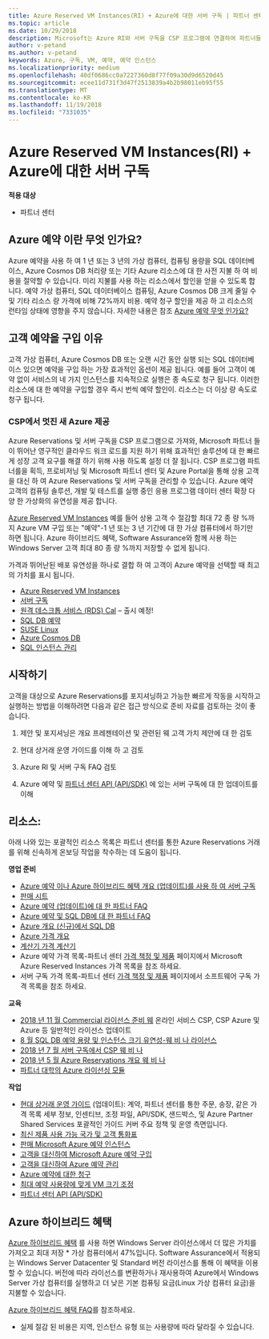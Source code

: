 ```yaml
---
title: Azure Reserved VM Instances(RI) + Azure에 대한 서버 구독 | 파트너 센터
ms.topic: article
ms.date: 10/29/2018
description: Microsoft는 Azure RI와 서버 구독을 CSP 프로그램에 연결하여 파트너들이 보다 비용 효과적인 솔루션에 대한 고객의 급증하는 요구를 충족하여 예측성이 뛰어난 영구적인 클라우드 워크로드를 지원하도록 적극 돕고 있습니다. CSP 프로그램을 통해 파트너는 상용 고객을 대신하여 Microsoft 파트너 센터 및 Azure Portal을 통해 Azure RI 및 서버 구독을 획득, 프로비저닝 및 관리할 수 있습니다.
author: v-petand
ms.author: v-petand
keywords: Azure, 구독, VM, 예약, 예약 인스턴스
ms.localizationpriority: medium
ms.openlocfilehash: 40df0686cc0a7227360d8f77f09a30d9d6520d45
ms.sourcegitcommit: ecee11d731f3d47f2513839a4b2b98011eb95f55
ms.translationtype: MT
ms.contentlocale: ko-KR
ms.lasthandoff: 11/19/2018
ms.locfileid: "7331035"
---
```

<!-- Mike Aasen wrote and owns this topic -->

# <a name="azure-reserved-vm-instances-ri--server-subscriptions-for-azure"></a>Azure Reserved VM Instances(RI) + Azure에 대한 서버 구독

**적용 대상**

-  파트너 센터
 
## <a name="what-are-azure-reservations"></a>Azure 예약 이란 무엇 인가요?

Azure 예약을 사용 하 여 1 년 또는 3 년의 가상 컴퓨터, 컴퓨팅 용량을 SQL 데이터베이스, Azure Cosmos DB 처리량 또는 기타 Azure 리소스에 대 한 사전 지불 하 여 비용을 절약할 수 있습니다. 미리 지불를 사용 하는 리소스에서 할인을 얻을 수 있도록 합니다. 예약 가상 컴퓨터, SQL 데이터베이스 컴퓨팅, Azure Cosmos DB 크게 줄일 수 및 기타 리소스 량 가격에 비해 72%까지 비용. 예약 청구 할인을 제공 하 고 리소스의 런타임 상태에 영향을 주지 않습니다. 자세한 내용은 참조 [Azure 예약 무엇 인가요?](https://docs.microsoft.com/azure/billing/billing-save-compute-costs-reservations)

## <a name="why-should-customers-buy-a-reservation"></a>고객 예약을 구입 이유

고객 가상 컴퓨터, Azure Cosmos DB 또는 오랜 시간 동안 실행 되는 SQL 데이터베이스 있으면 예약을 구입 하는 가장 효과적인 옵션이 제공 됩니다. 예를 들어 고객이 예약 없이 서비스의 네 가지 인스턴스를 지속적으로 실행은 종 속도로 청구 됩니다. 이러한 리소스에 대 한 예약을 구입할 경우 즉시 번씩 예약 할인이. 리소스는 더 이상 량 속도로 청구 됩니다.

 
### <a name="compelling-new-azure-offer-in-csp"></a>CSP에서 멋진 새 Azure 제공 

Azure Reservations 및 서버 구독을 CSP 프로그램으로 가져와, Microsoft 파트너 들이 뛰어난 영구적인 클라우드 워크 로드를 지원 하기 위해 효과적인 솔루션에 대 한 빠르게 성장 고객 요구를 해결 하기 위해 사용 하도록 설정 더 잘 됩니다. CSP 프로그램 파트너를을 획득, 프로비저닝 및 Microsoft 파트너 센터 및 Azure Portal을 통해 상용 고객을 대신 하 여 Azure Reservations 및 서버 구독을 관리할 수 있습니다. Azure 예약 고객의 컴퓨팅 솔루션, 개발 및 테스트를 실행 중인 응용 프로그램 데이터 센터 확장 다양 한 가상화의 유연성을 제공 합니다. 

[Azure Reserved VM Instances](https://azure.microsoft.com/en-us/pricing/reserved-vm-instances/) 예를 들어 상용 고객 수 절감할 최대 72 종 량 %까지 Azure VM 구입 또는 "예약"-1 년 또는 3 년 기간에 대 한 가상 컴퓨터에서 하기만 하면 됩니다. Azure 하이브리드 혜택, Software Assurance와 함께 사용 하는 Windows Server 고객 최대 80 종 량 %까지 저장할 수 없게 됩니다. 

가격과 뛰어난된 배포 유연성을 하나로 결합 하 여 고객이 Azure 예약을 선택할 때 최고의 가치를 표시 됩니다. 

- [Azure Reserved VM Instances](https://docs.microsoft.com/azure/virtual-machines/windows/prepay-reserved-vm-instances)
- [서버 구독](https://www.microsoft.com/en-us/Licensing/news/windows-sql-server-through-csp) 
- [원격 데스크톱 서비스 (RDS) Cal](https://cloudblogs.microsoft.com/windowsserver/2018/10/03/remote-desktop-services-2019-generally-available-with-windows-server-2019/) – 출시 예정!
- [SQL DB 예약](https://docs.microsoft.com/azure/sql-database/sql-database-reserved-capacity)
- [SUSE Linux](https://docs.microsoft.com/azure/virtual-machines/linux/prepay-suse-software-charges)
- [Azure Cosmos DB](https://docs.microsoft.com/azure/cosmos-db/cosmos-db-reserved-capacity)
- [SQL 인스턴스 관리](https://docs.microsoft.com/azure/sql-database/sql-database-managed-instance)




## <a name="getting-started"></a>시작하기

고객을 대상으로 Azure Reservations를 포지셔닝하고 가능한 빠르게 작동을 시작하고 실행하는 방법을 이해하려면 다음과 같은 접근 방식으로 준비 자료를 검토하는 것이 좋습니다.

1.  제안 및 포지셔닝은 개요 프레젠테이션 및 관련된 웨 고객 가치 제안에 대 한 검토

2.  현대 상거래 운영 가이드를 이해 하 고 검토

5.  Azure RI 및 서버 구독 FAQ 검토

6.  Azure 예약 및 [파트너 센터 API (API/SDK)](https://docs.microsoft.com/en-us/partner-center/develop/purchase-azure-reserved-vm-instances) 에 있는 서버 구독에 대 한 업데이트를 이해

## <a name="resources"></a>리소스: 

아래 나와 있는 포괄적인 리소스 목록은 파트너 센터를 통한 Azure Reservations 거래를 위해 신속하게 온보딩 작업을 착수하는 데 도움이 됩니다. 

**영업 준비**

- [Azure 예약 이나 Azure 하이브리드 혜택 개요 (업데이트)를 사용 하 여 서버 구독](http://assetsprod.microsoft.com/Azure-reservations-and-server-subscriptions-with-azure-hybrid-benefit.pptx)
- [판매 시트](http://assetsprod.microsoft.com/mpn/Azure-RI-Sales-Sheet-CSP.pdf)
- [Azure 예약 (업데이트)에 대 한 파트너 FAQ](http://assetsprod.microsoft.com/Partner-faq-for-azure-reservations.docx)
- [Azure 예약 및 SQL DB에 대 한 파트너 FAQ](http://assetsprod.microsoft.com/Partner-faq-for-azure-reservations-sql-db.docx)
- [Azure 개요 (신규)에서 SQL DB](http://assetsprod.microsoft.com/Sql-db-in-azure-overview.pptx)
- [Azure 가격 개요](https://azure.microsoft.com/pricing/#explore-cost)
- [계산기 가격 계산기](https://azure.microsoft.com/pricing/calculator/)
- Azure 예약 가격 목록-파트너 센터 [가격 책정 및 제품](http://assetsprod.microsoft.com/modern-offers-country-currency-availability.xlsx) 페이지에서 Microsoft Azure Reserved Instances 가격 목록을 참조 하세요.
- 서버 구독 가격 목록-파트너 센터 [가격 책정 및 제품](http://assetsprod.microsoft.com/modern-offers-country-currency-availability.xlsx) 페이지에서 소프트웨어 구독 가격 목록을 참조 하세요.

**교육**

- [2018 년 11 월 Commercial 라이선스 준비 웨](https://na01.safelinks.protection.outlook.com/?url=https%3A%2F%2Fcommercial-licensing.eventbuilder.com%2F%3Flandingpageid%3DV0Bx6L&data=02%7C01%7Cv-oumaki%40microsoft.com%7C96e24687952242e1ff0c08d62ada13f3%7C72f988bf86f141af91ab2d7cd011db47%7C1%7C0%7C636743513471330495&sdata=DjPAKnW%2BpVekRS3Zngy2uwAkTpU4z1O%2Fh56NuTOmCzM%3D&reserved=0) 온라인 서비스 CSP, CSP Azure 및 Azure 등 일반적인 라이선스 업데이트
- [8 월 SQL DB 예약 용량 및 인스턴스 크기 유연성-웨 비 나 라이선스](https://commercial-licensing.eventbuilder.com/view?eventid=d0t9g4)
- [2018 년 7 월 서버 구독에서 CSP 웨 비 나](https://commercial-licensing.eventbuilder.com/Server_Subscriptions_in_CSP_P2_July)
- [2018 년 5 월 Azure Reservations 개요 웨 비 나](https://commercial-licensing.eventbuilder.com/Reserved_Instances_in_CSP_May_Option_1)
- [파트너 대학의 Azure 라이선싱 모듈](https://aka.ms/azure_partner_licensing)

**작업**

- [현대 상거래 운영 가이드](http://assetsprod.microsoft.com/mpn/Partner-Center-Modern-Commerce-Operating-Guide.docx) (업데이트): 계약, 파트너 센터를 통한 주문, 송장, 같은 가격 목록 세부 정보, 인센티브, 조정 파일, API/SDK, 샌드박스, 및 Azure Partner Shared Services 포괄적인 가이드 커버 주요 정책 및 운영 측면입니다.
- [최신 제품 사용 가능 국가 및 고객 통화표](http://assetsprod.microsoft.com/modern-offers-country-currency-availability.xlsx)
- [판매 Microsoft Azure 예약 인스턴스](https://go.microsoft.com/fwlink/?linkid=872806)
- [고객을 대신하여 Microsoft Azure 예약 구입](https://go.microsoft.com/fwlink/?linkid=872807)
- [고객을 대신하여 Azure 예약 관리](https://go.microsoft.com/fwlink/?linkid=872808)
- [Azure 예약에 대한 청구](https://go.microsoft.com/fwlink/?linkid=872809)
- [최대 예약 사용량에 맞게 VM 크기 조정](https://go.microsoft.com/fwlink/?linkid=872810)
- [파트너 센터 API (API/SDK)](https://docs.microsoft.com/en-us/partner-center/develop/purchase-azure-reserved-vm-instances)













































## <a name="azure-hybrid-benefit"></a>Azure 하이브리드 혜택
[Azure 하이브리드 혜택](https://azure.microsoft.com/pricing/hybrid-benefit) 를 사용 하면 Windows Server 라이선스에서 더 많은 가치를 가져오고 최대 저장 * 가상 컴퓨터에서 47%입니다. Software Assurance에서 적용되는 Windows Server Datacenter 및 Standard 버전 라이선스를 통해 이 혜택을 이용할 수 있습니다. 버전에 따라 라이선스를 변환하거나 재사용하여 Azure에서 Windows Server 가상 컴퓨터를 실행하고 더 낮은 기본 컴퓨팅 요금(Linux 가상 컴퓨터 요금)을 지불할 수 있습니다.

[Azure 하이브리드 혜택 FAQ](https://azure.microsoft.com/en-us/pricing/hybrid-benefit/faq/)를 참조하세요.

* 실제 절감 된 비용은 지역, 인스턴스 유형 또는 사용량에 따라 달라질 수 있습니다.

